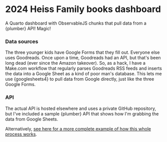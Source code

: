 # 2024 Heiss Family books dashboard

A Quarto dashboard with ObservableJS chunks that pull data from a {plumber} API! Magic!

### Data sources

The three younger kids have Google Forms that they fill out. Everyone else uses Goodreads. Once upon a time, Goodreads had an API, but that's been long dead (ever since the Amazon takeover). So, as a hack, I have a Make.com workflow that regularly parses Goodreads RSS feeds and inserts the data into a Google Sheet as a kind of poor man's database. This lets me use {googlesheets4} to pull data from Google directly, just like the three Google Forms.

### API

The actual API is hosted elsewhere and uses a private GitHub repository, but I've included a sample {plumber} API that shows how I'm grabbing the data from Google Sheets.

Alternatively, [see here for a more complete example of how this whole process works](https://www.andrewheiss.com/blog/2024/01/12/diy-api-plumber-quarto-ojs/).
